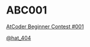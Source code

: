 ABC001
=
[AtCoder Beginner Contest #001][1]

[@hat_404][2]

[1]: http://abc001.contest.atcoder.jp/ "AtCoder Beginner Contest #001"
[2]: https://twitter.com/hat_404 "@hat_404"
